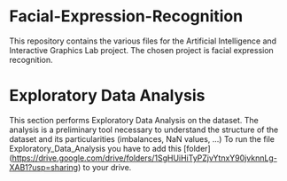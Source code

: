 # Facial-Expression-Recognition
This repository contains the various files for the Artificial Intelligence and Interactive Graphics Lab project. The chosen project is facial expression recognition.

# Exploratory Data Analysis
This section performs Exploratory Data Analysis on the dataset.
The analysis is a preliminary tool necessary to understand the structure of the dataset and its particularities (imbalances, NaN values, ...)
To run the file Exploratory_Data_Analysis you have to add this [folder] (https://drive.google.com/drive/folders/1SgHUiHiTyPZjvYtnxY90jvknnLg-XAB1?usp=sharing) to your drive.

